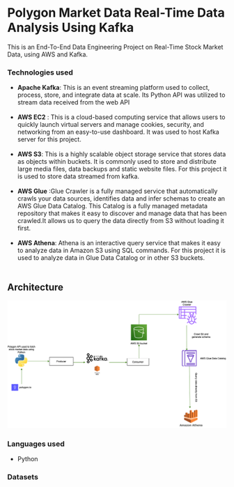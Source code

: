 # Polygon Market Data Real-Time Data Analysis Using Kafka
This is an End-To-End Data Engineering Project on Real-Time Stock Market Data, using AWS and Kafka. 

### Technologies used
- <b>Apache Kafka</b>: This is an event streaming platform used to collect, process, store, and integrate data at scale. Its Python API was utilized to stream data received from the web API<br><br>
- <b>AWS EC2</b> : This is a cloud-based computing service that allows users to quickly launch virtual servers and manage cookies, security, and networking from an easy-to-use dashboard. It was used to host Kafka server for this project. <br><br>
- <b>AWS S3</b>: This is a highly scalable object storage service that stores data as objects within buckets. It is commonly used to store and distribute large media files, data backups and static website files. For this project it is used to store data streamed from kafka. <br><br>
- <b>AWS Glue</b> :Glue Crawler is a fully managed service that automatically crawls your data sources, identifies data and infer schemas to create an AWS Glue Data Catalog. This Catalog is a fully managed metadata repository that makes it easy to discover and manage data that has been crawled.It allows us to query the data directly from S3 without loading it first. <br><br>
- <b>AWS Athena</b>: Athena is an interactive query service that makes it easy to analyze data in Amazon S3 using SQL commands. For this project it is used to analyze data in Glue Data Catalog or in other S3 buckets. <br><br>

## Architecture
<img src="images/architecture_V2.png">

### Languages used
- Python

### Datasets
